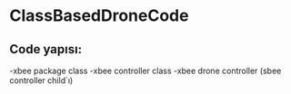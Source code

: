 # ClassBasedDroneCode

## Code yapısı:
-xbee package class
-xbee controller class
-xbee drone controller (sbee controller child`ı)